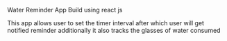 Water Reminder App Build using react js 

This app allows user to set the timer interval after which user will get notified reminder 
additionally it also tracks the glasses of water consumed 
